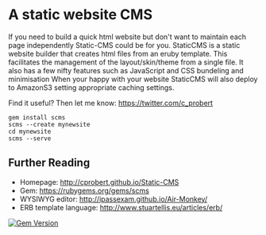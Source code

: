 A static website CMS
====================

If you need to build a quick html website but don't want to maintain each page independently Static-CMS could be for you.
StaticCMS is a static website builder that creates html files from an eruby template.  This facilitates the management of the layout/skin/theme from a single file.
It also has a few nifty features such as JavaScript and CSS bundeling and minimisation
When your happy with your website StaticCMS will also deploy to AmazonS3 setting appropriate caching settings.

Find it useful? Then let me know: https://twitter.com/c_probert

	gem install scms
	scms --create mynewsite
	cd mynewsite
	scms --serve

Further Reading
---------------

 * Homepage: http://cprobert.github.io/Static-CMS
 * Gem: https://rubygems.org/gems/scms
 * WYSIWYG editor: http://ipassexam.github.io/Air-Monkey/
 * ERB template language: http://www.stuartellis.eu/articles/erb/

 
 [![Gem Version](https://badge.fury.io/rb/scms.png)](http://badge.fury.io/rb/scms)